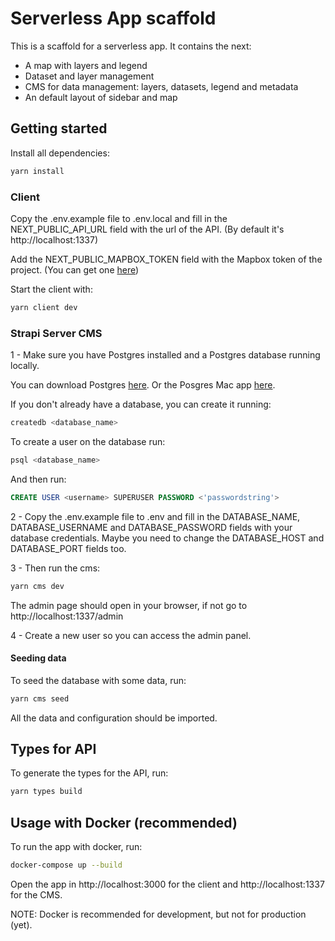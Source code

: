 # Serverless App scaffold

This is a scaffold for a serverless app. It contains the next:

- A map with layers and legend
- Dataset and layer management
- CMS for data management: layers, datasets, legend and metadata
- An default layout of sidebar and map

## Getting started

Install all dependencies:

```bash
yarn install
```

### Client

Copy the .env.example file to .env.local and fill in the NEXT_PUBLIC_API_URL field with the url of the API. (By default it's http://localhost:1337)

Add the NEXT_PUBLIC_MAPBOX_TOKEN field with the Mapbox token of the project. (You can get one [here](https://account.mapbox.com/access-tokens/))

Start the client with:

```bash
yarn client dev
```

### Strapi Server CMS

1 - Make sure you have Postgres installed and a Postgres database running locally.

You can download Postgres [here](https://www.postgresql.org/download/). Or the Posgres Mac app [here](https://postgresapp.com/).

If you don't already have a database, you can create it running:

```bash
createdb <database_name>
```

To create a user on the database run:

```bash
psql <database_name>
```

And then run:

```sql
CREATE USER <username> SUPERUSER PASSWORD <'passwordstring'>
```

2 - Copy the .env.example file to .env and fill in the DATABASE_NAME, DATABASE_USERNAME and DATABASE_PASSWORD fields with your database credentials. Maybe you need to change the DATABASE_HOST and DATABASE_PORT fields too.

3 - Then run the cms:

```bash
yarn cms dev
```

The admin page should open in your browser, if not go to http://localhost:1337/admin

4 - Create a new user so you can access the admin panel.

#### Seeding data

To seed the database with some data, run:

```bash
yarn cms seed
```

All the data and configuration should be imported.

## Types for API

To generate the types for the API, run:

```bash
yarn types build
```

## Usage with Docker (recommended)

To run the app with docker, run:

```bash
docker-compose up --build
```

Open the app in http://localhost:3000 for the client and http://localhost:1337 for the CMS.

NOTE: Docker is recommended for development, but not for production (yet).
